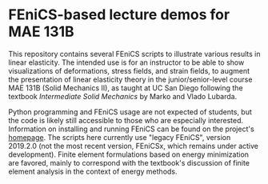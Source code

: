# FEniCS-based lecture demos for MAE 131B
This repository contains several FEniCS scripts to illustrate various results in linear elasticity.  The intended use is for an instructor to be able to show visualizations of deformations, stress fields, and strain fields, to augment the presentation of linear elasticity theory in the junior/senior-level course MAE 131B (Solid Mechanics II), as taught at UC San Diego following the textbook *Intermediate Solid Mechanics* by Marko and Vlado Lubarda.  

Python programming and FEniCS usage are not expected of students, but the code is likely still accessible to those who are especially interested.  Information on installing and running FEniCS can be found on the project's [homepage](https://fenicsproject.org/).  The scripts here currently use "legacy FEniCS", version 2019.2.0 (not the most recent version, FEniCSx, which remains under active development).  Finite element formulations based on energy minimization are favored, mainly to correspond with the textbook's discussion of finite element analysis in the context of energy methods.  
